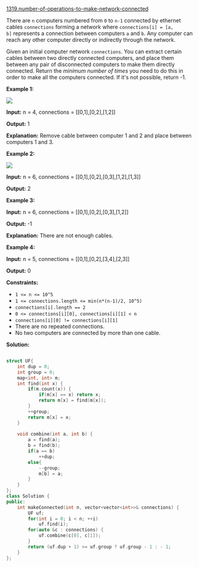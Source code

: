[1319.number-of-operations-to-make-network-connected](https://leetcode.com/problems/number-of-operations-to-make-network-connected/)  

There are `n` computers numbered from `0` to `n-1` connected by ethernet cables `connections` forming a network where `connections[i] = [a, b]` represents a connection between computers `a` and `b`. Any computer can reach any other computer directly or indirectly through the network.

Given an initial computer network `connections`. You can extract certain cables between two directly connected computers, and place them between any pair of disconnected computers to make them directly connected. Return the _minimum number of times_ you need to do this in order to make all the computers connected. If it's not possible, return -1. 

**Example 1:**

**![](https://assets.leetcode.com/uploads/2020/01/02/sample_1_1677.png)**

  
**Input:** n = 4, connections = \[\[0,1\],\[0,2\],\[1,2\]\]
  
**Output:** 1
  
**Explanation:** Remove cable between computer 1 and 2 and place between computers 1 and 3.
  

**Example 2:**

**![](https://assets.leetcode.com/uploads/2020/01/02/sample_2_1677.png)**

  
**Input:** n = 6, connections = \[\[0,1\],\[0,2\],\[0,3\],\[1,2\],\[1,3\]\]
  
**Output:** 2
  

**Example 3:**

  
**Input:** n = 6, connections = \[\[0,1\],\[0,2\],\[0,3\],\[1,2\]\]
  
**Output:** -1
  
**Explanation:** There are not enough cables.
  

**Example 4:**

  
**Input:** n = 5, connections = \[\[0,1\],\[0,2\],\[3,4\],\[2,3\]\]
  
**Output:** 0
  

**Constraints:**

*   `1 <= n <= 10^5`
*   `1 <= connections.length <= min(n*(n-1)/2, 10^5)`
*   `connections[i].length == 2`
*   `0 <= connections[i][0], connections[i][1] < n`
*   `connections[i][0] != connections[i][1]`
*   There are no repeated connections.
*   No two computers are connected by more than one cable.  



**Solution:**  

```cpp

struct UF{
    int dup = 0;
    int group = 0;
    map<int, int> m;
    int find(int x) {
        if(m.count(x)) {
            if(m[x] == x) return x;
            return m[x] = find(m[x]);
        }
        ++group;
        return m[x] = x;
    }
    
    void combine(int a, int b) {
        a = find(a);
        b = find(b);
        if(a == b)
            ++dup;
        else{
            --group;
            m[b] = a;
        }
    }
};
class Solution {
public:
    int makeConnected(int n, vector<vector<int>>& connections) {
        UF uf;
        for(int i = 0; i < n; ++i)
            uf.find(i);
        for(auto &c : connections) {
            uf.combine(c[0], c[1]);
        }
        return (uf.dup + 1) >= uf.group ? uf.group - 1 : - 1;
    }
};
```
      